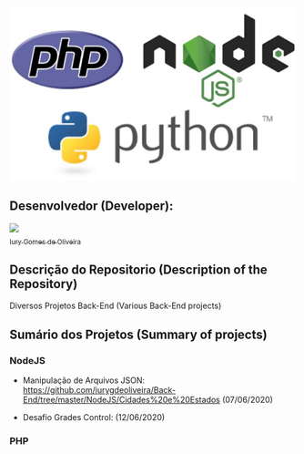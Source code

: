 <p align="center">
  <img src="https://github.com/iurygdeoliveira/Back-End/blob/master/CAPA%20PRINCIPAL.jpg">
</p>

## Desenvolvedor (Developer):

[<img src="https://avatars3.githubusercontent.com/u/30157522?s=460&u=30d3397df3e4655b6fa8047ac27052569cf7db78&v=4" width=115><br><sub>Iury Gomes de Oliveira</sub>](https://github.com/iurygdeoliveira)

## Descrição do Repositorio (Description of the Repository)

Diversos Projetos Back-End (Various Back-End projects)

## Sumário dos Projetos (Summary of projects)

### NodeJS

- Manipulação de Arquivos JSON: https://github.com/iurygdeoliveira/Back-End/tree/master/NodeJS/Cidades%20e%20Estados (07/06/2020)

- Desafio Grades Control: (12/06/2020)

### PHP

